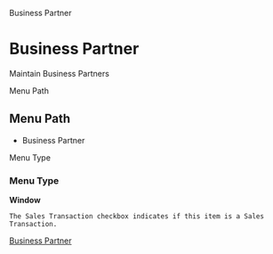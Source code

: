 
Business Partner
# Business Partner


Maintain Business Partners

Menu Path
## Menu Path



- Business Partner

Menu Type
### Menu Type

**Window**

```
The Sales Transaction checkbox indicates if this item is a Sales Transaction.
```

[Business Partner](../../functional-guide/window/window-business-partner.md)